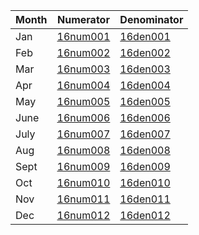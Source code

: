 Month | Numerator | Denominator | 
----- | ----------| ----------- |
Jan|[16num001](https://github.com/johnnybender/adastandards2017/blob/master/recommendations/rec001.md) | [16den001](https://github.com/johnnybender/adastandards2017/blob/master/recommendations/rec001.md)
Feb| [16num002](https://github.com/johnnybender/adastandards2017/blob/master/recommendations/rec001.md) | [16den002](https://github.com/johnnybender/adastandards2017/blob/master/recommendations/rec001.md)
Mar| [16num003](https://github.com/johnnybender/adastandards2017/blob/master/recommendations/rec001.md) | [16den003](https://github.com/johnnybender/adastandards2017/blob/master/recommendations/rec001.md)
Apr| [16num004](https://github.com/johnnybender/adastandards2017/blob/master/recommendations/rec001.md) | [16den004](https://github.com/johnnybender/adastandards2017/blob/master/recommendations/rec001.md)
May| [16num005](https://github.com/johnnybender/adastandards2017/blob/master/recommendations/rec001.md) | [16den005](https://github.com/johnnybender/adastandards2017/blob/master/recommendations/rec001.md)
June| [16num006](https://github.com/johnnybender/adastandards2017/blob/master/recommendations/rec001.md) | [16den006](https://github.com/johnnybender/adastandards2017/blob/master/recommendations/rec001.md)
July| [16num007](https://github.com/johnnybender/adastandards2017/blob/master/recommendations/rec001.md) | [16den007](https://github.com/johnnybender/adastandards2017/blob/master/recommendations/rec001.md)
Aug| [16num008](https://github.com/johnnybender/adastandards2017/blob/master/recommendations/rec001.md) | [16den008](https://github.com/johnnybender/adastandards2017/blob/master/recommendations/rec001.md)
Sept| [16num009](https://github.com/johnnybender/adastandards2017/blob/master/recommendations/rec001.md) | [16den009](https://github.com/johnnybender/adastandards2017/blob/master/recommendations/rec001.md)
Oct| [16num010](https://github.com/johnnybender/adastandards2017/blob/master/recommendations/rec001.md) | [16den010](https://github.com/johnnybender/adastandards2017/blob/master/recommendations/rec001.md)
Nov| [16num011](https://github.com/johnnybender/adastandards2017/blob/master/recommendations/rec001.md) | [16den011](https://github.com/johnnybender/adastandards2017/blob/master/recommendations/rec001.md)
Dec| [16num012](https://github.com/johnnybender/adastandards2017/blob/master/recommendations/rec001.md) | [16den012](https://github.com/johnnybender/adastandards2017/blob/master/recommendations/rec001.md)
